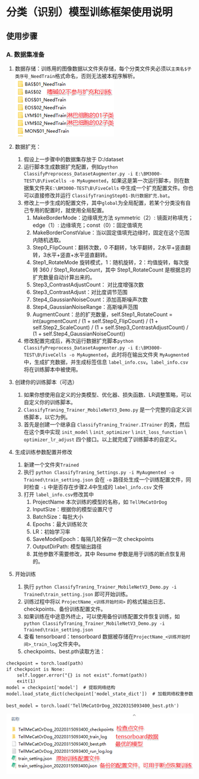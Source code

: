 # 分类（识别）模型训练框架使用说明

## 使用步骤

### A. 数据集准备

1. 数据存储：训练用的图像数据以文件夹存储，每个分类文件夹必须以`主类名$子类序号_NeedTrain`格式命名，否则无法被本程序解析。
![分类数据集存储结构](./resources/分类数据集存储结构.png)

2. 数据扩充：
   1. 假设上一步骤中的数据集存放于 D:/dataset
   2. 运行脚本生成数据扩充配置，例如`python ClassifyPreprocess_DatasetAugmenter.py -i E:\BM3000-TEST\B\FiveCells -o MyAugmented`，如果这是第一次运行脚本，则在数据集文件夹`E:\BM3000-TEST\B\FiveCells` 中生成一个扩充配置文件。你也可以直接修改并运行 `ClassifyTraningStep01-执行数据扩充.bat`。
   3. 修改上一步生成的配置文件，其中`global`为全局配置，若某个分类没有自己专用的配置时，就使用全局配置。
      1. MakeBorderMode：边缘填充方法 symmetric（2）: 镜面对称填充； edge（1）: 边缘填充；const（0）：固定值填充
      2. MakeBorderConstValue：当以固定值填充边缘时，固定在这个范围内随机选取。
      3. Step0_FlipCount：翻转次数，0 不翻转，1水平翻转，2水平+竖直翻转，3水平+竖直+水平竖直翻转。
      4. Step1_RotateMode 旋转模式，1：随机旋转，2：均值旋转，每次旋转 360 / Step1_RotateCount，其中 Step1_RotateCount 是根据总的扩充数量自动计算出来的。
      5. Step3_ContrastAdjustCount： 对比度增强次数
      6. Step3_ContrastAdjust：对比度调节范围
      7. Step4_GaussianNoiseCount：添加高斯噪声次数
      8. Step4_GaussianNoiseRange：高斯噪声范围
      9. AugmentCount：总的扩充数量，self.Step1_RotateCount = int(augmentCount / (1 + self.Step0_FlipCount) / (1 + self.Step2_ScaleCount) / (1 + self.Step3_ContrastAdjustCount) / (1 + self.Step4_GaussianNoiseCount))
   4. 修改配置完成后，再次运行数据扩充脚本`python ClassifyPreprocess_DatasetAugmenter.py -i E:\BM3000-TEST\B\FiveCells -o MyAugmented`，此时将在输出文件夹 `MyAugmented` 中，生成扩充数据，并生成标签信息 `label_info.csv`。`label_info.csv` 将在训练脚本中被使用。

3. 创建你的训练脚本（可选）
   1. 如果你想使用自定义的分类模型、优化器、损失函数、LR调整策略，可以自定义你的训练脚本。
   2. `ClassifyTraning_Trainer_MobileNetV3_Demo.py` 是一个完整的自定义训练脚本，以它为例。
   3. 首先是创建一个继承自 `ClassifyTraning_Trainer.ITrainer` 的类，然后在这个类中实现 `init_model` \ `init_optimizer` \ `init_loss_function` \ `optimizer_lr_adjust` 四个接口。以上就完成了训练脚本的自定义。

4. 生成训练参数配置并修改
   1. 新建一个文件夹`Trained`
   2. 执行 `python ClassifyTraning_Settings.py -i MyAugmented -o Trained\train_setting.json` 会在 `-o` 路径处生成一个训练配置文件，同时检查 `-i` 中是否存在步骤2.4中生成的 `label_info.csv` 文件
   3. 打开 `label_info.csv`修改其中
      1. ProjectName 本次训练的模型的名称，如 `TellMeCatOrDog`
      2. InputSize：根据你的模型设置尺寸
      3. BatchSize：每批大小
      4. Epochs：最大训练轮次
      5. LR：初始学习率
      6. SaveModelEpoch：每隔几轮保存一次 checkpoints
      7. OutputDirPath: 模型输出路径
      8. 其他参数不需要修改，其中 Resume 参数是用于训练的断点恢复用的。

5. 开始训练
   1. 执行 `python ClassifyTraning_Trainer_MobileNetV3_Demo.py -i Trained\train_setting.json` 即可开始训练。
   2. 训练过程中将以 `ProjectName_<训练开始时间>` 的格式输出日志、checkpoints、备份训练配置文件。
   3. 如果训练在中途意外终止，可以使用备份训练配置文件恢复训练，如 `python ClassifyTraning_Trainer_MobileNetV3_Demo.py -i Trained\train_setting.json`
   4. 查看 tensorboard：tensorboard 数据被存储在`ProjectName_<训练开始时间>_train_log`文件夹中。
   5. checkpoints、best.pth读取方法：

```[python]
checkpoint = torch.load(path)
if checkpoint is None:
    self.logger.error("{} is not exist".format(path))
    exit(1)
model = checkpoint['model']  # 提取网络结构
model.load_state_dict(checkpoint['model_state_dict'])  # 加载网络权重参数

best_model = torch.load('TellMeCatOrDog_20220315093400_best.pth')
```

![训练输出文件结构](./resources/训练输出文件结构.png)
